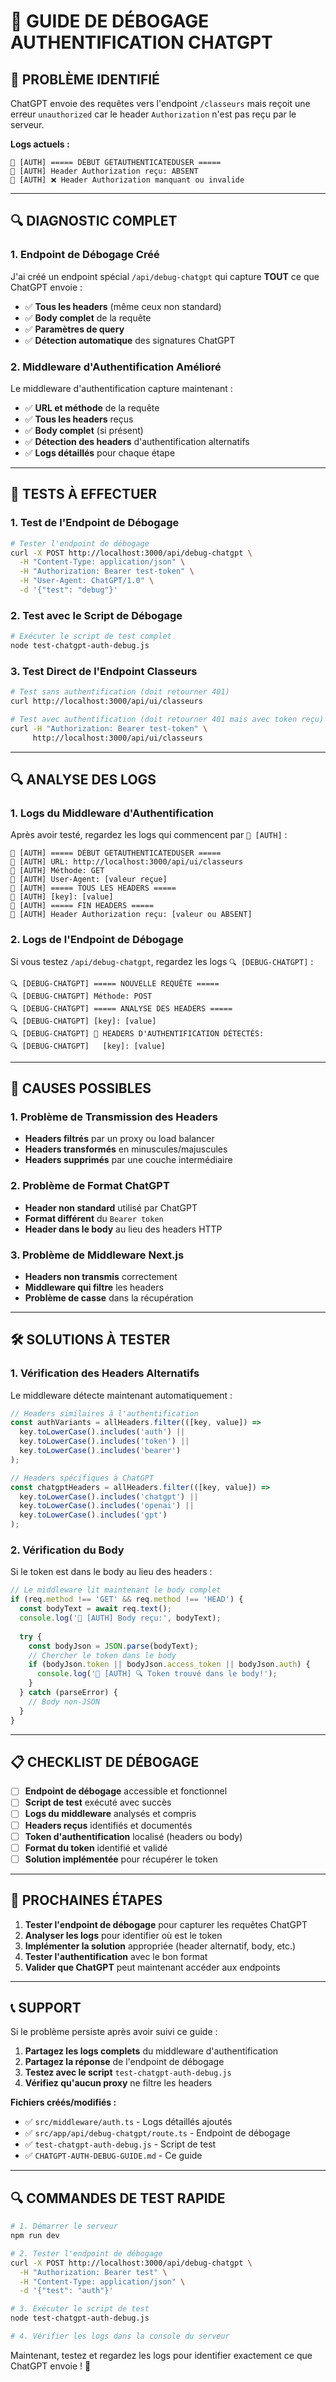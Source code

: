 # 🔐 GUIDE DE DÉBOGAGE AUTHENTIFICATION CHATGPT

## 🚨 **PROBLÈME IDENTIFIÉ**

ChatGPT envoie des requêtes vers l'endpoint `/classeurs` mais reçoit une erreur `unauthorized` car le header `Authorization` n'est pas reçu par le serveur.

**Logs actuels :**
```
🚨 [AUTH] ===== DÉBUT GETAUTHENTICATEDUSER =====
🚨 [AUTH] Header Authorization reçu: ABSENT
🚨 [AUTH] ❌ Header Authorization manquant ou invalide
```

---

## 🔍 **DIAGNOSTIC COMPLET**

### **1. Endpoint de Débogage Créé**

J'ai créé un endpoint spécial `/api/debug-chatgpt` qui capture **TOUT** ce que ChatGPT envoie :

- ✅ **Tous les headers** (même ceux non standard)
- ✅ **Body complet** de la requête
- ✅ **Paramètres de query**
- ✅ **Détection automatique** des signatures ChatGPT

### **2. Middleware d'Authentification Amélioré**

Le middleware d'authentification capture maintenant :

- ✅ **URL et méthode** de la requête
- ✅ **Tous les headers** reçus
- ✅ **Body complet** (si présent)
- ✅ **Détection des headers** d'authentification alternatifs
- ✅ **Logs détaillés** pour chaque étape

---

## 🧪 **TESTS À EFFECTUER**

### **1. Test de l'Endpoint de Débogage**

```bash
# Tester l'endpoint de débogage
curl -X POST http://localhost:3000/api/debug-chatgpt \
  -H "Content-Type: application/json" \
  -H "Authorization: Bearer test-token" \
  -H "User-Agent: ChatGPT/1.0" \
  -d '{"test": "debug"}'
```

### **2. Test avec le Script de Débogage**

```bash
# Exécuter le script de test complet
node test-chatgpt-auth-debug.js
```

### **3. Test Direct de l'Endpoint Classeurs**

```bash
# Test sans authentification (doit retourner 401)
curl http://localhost:3000/api/ui/classeurs

# Test avec authentification (doit retourner 401 mais avec token reçu)
curl -H "Authorization: Bearer test-token" \
     http://localhost:3000/api/ui/classeurs
```

---

## 🔍 **ANALYSE DES LOGS**

### **1. Logs du Middleware d'Authentification**

Après avoir testé, regardez les logs qui commencent par `🚨 [AUTH]` :

```
🚨 [AUTH] ===== DÉBUT GETAUTHENTICATEDUSER =====
🚨 [AUTH] URL: http://localhost:3000/api/ui/classeurs
🚨 [AUTH] Méthode: GET
🚨 [AUTH] User-Agent: [valeur reçue]
🚨 [AUTH] ===== TOUS LES HEADERS =====
🚨 [AUTH] [key]: [value]
🚨 [AUTH] ===== FIN HEADERS =====
🚨 [AUTH] Header Authorization reçu: [valeur ou ABSENT]
```

### **2. Logs de l'Endpoint de Débogage**

Si vous testez `/api/debug-chatgpt`, regardez les logs `🔍 [DEBUG-CHATGPT]` :

```
🔍 [DEBUG-CHATGPT] ===== NOUVELLE REQUÊTE =====
🔍 [DEBUG-CHATGPT] Méthode: POST
🔍 [DEBUG-CHATGPT] ===== ANALYSE DES HEADERS =====
🔍 [DEBUG-CHATGPT] [key]: [value]
🔍 [DEBUG-CHATGPT] 🔐 HEADERS D'AUTHENTIFICATION DÉTECTÉS:
🔍 [DEBUG-CHATGPT]   [key]: [value]
```

---

## 🚨 **CAUSES POSSIBLES**

### **1. Problème de Transmission des Headers**

- **Headers filtrés** par un proxy ou load balancer
- **Headers transformés** en minuscules/majuscules
- **Headers supprimés** par une couche intermédiaire

### **2. Problème de Format ChatGPT**

- **Header non standard** utilisé par ChatGPT
- **Format différent** du `Bearer token`
- **Header dans le body** au lieu des headers HTTP

### **3. Problème de Middleware Next.js**

- **Headers non transmis** correctement
- **Middleware qui filtre** les headers
- **Problème de casse** dans la récupération

---

## 🛠️ **SOLUTIONS À TESTER**

### **1. Vérification des Headers Alternatifs**

Le middleware détecte maintenant automatiquement :

```typescript
// Headers similaires à l'authentification
const authVariants = allHeaders.filter(([key, value]) => 
  key.toLowerCase().includes('auth') || 
  key.toLowerCase().includes('token') ||
  key.toLowerCase().includes('bearer')
);

// Headers spécifiques à ChatGPT
const chatgptHeaders = allHeaders.filter(([key, value]) => 
  key.toLowerCase().includes('chatgpt') || 
  key.toLowerCase().includes('openai') ||
  key.toLowerCase().includes('gpt')
);
```

### **2. Vérification du Body**

Si le token est dans le body au lieu des headers :

```typescript
// Le middleware lit maintenant le body complet
if (req.method !== 'GET' && req.method !== 'HEAD') {
  const bodyText = await req.text();
  console.log('🚨 [AUTH] Body reçu:', bodyText);
  
  try {
    const bodyJson = JSON.parse(bodyText);
    // Chercher le token dans le body
    if (bodyJson.token || bodyJson.access_token || bodyJson.auth) {
      console.log('🚨 [AUTH] 🔍 Token trouvé dans le body!');
    }
  } catch (parseError) {
    // Body non-JSON
  }
}
```

---

## 📋 **CHECKLIST DE DÉBOGAGE**

- [ ] **Endpoint de débogage** accessible et fonctionnel
- [ ] **Script de test** exécuté avec succès
- [ ] **Logs du middleware** analysés et compris
- [ ] **Headers reçus** identifiés et documentés
- [ ] **Token d'authentification** localisé (headers ou body)
- [ ] **Format du token** identifié et validé
- [ ] **Solution implémentée** pour récupérer le token

---

## 🎯 **PROCHAINES ÉTAPES**

1. **Tester l'endpoint de débogage** pour capturer les requêtes ChatGPT
2. **Analyser les logs** pour identifier où est le token
3. **Implémenter la solution** appropriée (header alternatif, body, etc.)
4. **Tester l'authentification** avec le bon format
5. **Valider que ChatGPT** peut maintenant accéder aux endpoints

---

## 📞 **SUPPORT**

Si le problème persiste après avoir suivi ce guide :

1. **Partagez les logs complets** du middleware d'authentification
2. **Partagez la réponse** de l'endpoint de débogage
3. **Testez avec le script** `test-chatgpt-auth-debug.js`
4. **Vérifiez qu'aucun proxy** ne filtre les headers

**Fichiers créés/modifiés :**
- ✅ `src/middleware/auth.ts` - Logs détaillés ajoutés
- ✅ `src/app/api/debug-chatgpt/route.ts` - Endpoint de débogage
- ✅ `test-chatgpt-auth-debug.js` - Script de test
- ✅ `CHATGPT-AUTH-DEBUG-GUIDE.md` - Ce guide

---

## 🔍 **COMMANDES DE TEST RAPIDE**

```bash
# 1. Démarrer le serveur
npm run dev

# 2. Tester l'endpoint de débogage
curl -X POST http://localhost:3000/api/debug-chatgpt \
  -H "Authorization: Bearer test" \
  -H "Content-Type: application/json" \
  -d '{"test": "auth"}'

# 3. Exécuter le script de test
node test-chatgpt-auth-debug.js

# 4. Vérifier les logs dans la console du serveur
```

Maintenant, testez et regardez les logs pour identifier exactement ce que ChatGPT envoie ! 🎯
